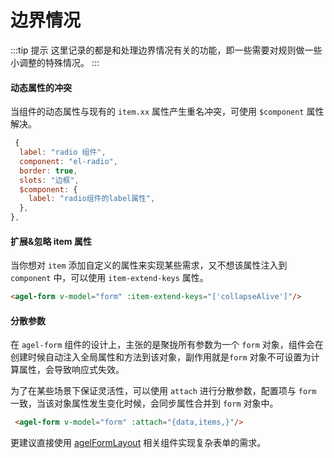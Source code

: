 # 边界情况

:::tip 提示
这里记录的都是和处理边界情况有关的功能，即一些需要对规则做一些小调整的特殊情况。
:::


#### 动态属性的冲突

当组件的动态属性与现有的 `item.xx` 属性产生重名冲突，可使用 `$component` 属性解决。

```js
 {
  label: "radio 组件",
  component: "el-radio",
  border: true,
  slots: "边框",
  $component: {
    label: "radio组件的label属性",
  },
},
```


#### 扩展&忽略 item 属性

当你想对 `item` 添加自定义的属性来实现某些需求，又不想该属性注入到 `component` 中，可以使用 `item-extend-keys` 属性。

```html
<agel-form v-model="form" :item-extend-keys="['collapseAlive']"/>
```



#### 分散参数

在 `agel-form` 组件的设计上，主张的是聚拢所有参数为一个 `form` 对象，组件会在创建时候自动注入全局属性和方法到该对象，副作用就是`form` 对象不可设置为计算属性，会导致响应式失效。

为了在某些场景下保证灵活性，可以使用 `attach` 进行分散参数，配置项与 `form` 一致，当该对象属性发生变化时候，会同步属性合并到 `form` 对象中。

```html
 <agel-form v-model="form" :attach="{data,items,}"/> 
```

更建议直接使用 [agelFormLayout](/component/agel-form-layout.html) 相关组件实现复杂表单的需求。


